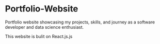 # Portfolio-Website

Portfolio website showcasing my projects, skills, and journey as a software developer and data science enthusiast.

This website is bulit on React.js.js
